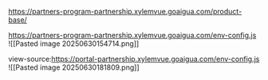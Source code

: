 https://partners-program-partnership.xylemvue.goaigua.com/product-base/


https://partners-program-partnership.xylemvue.goaigua.com/env-config.js
![[Pasted image 20250630154714.png]]

view-source:https://portal-partnership.xylemvue.goaigua.com/env-config.js
![[Pasted image 20250630181809.png]]

